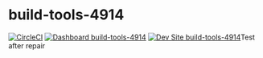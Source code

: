 # build-tools-4914

[![CircleCI](https://circleci.com/gh/pantheon-ci-bot/build-tools-4914.svg?style=shield)](https://circleci.com/gh/pantheon-ci-bot/build-tools-4914)
[![Dashboard build-tools-4914](https://img.shields.io/badge/dashboard-build_tools_4914-yellow.svg)](https://dashboard.pantheon.io/sites/0237ed23-a8fe-4cb5-aa76-fe6c01984434#dev/code)
[![Dev Site build-tools-4914](https://img.shields.io/badge/site-build_tools_4914-blue.svg)](http://dev-build-tools-4914.pantheonsite.io/)Test after repair
